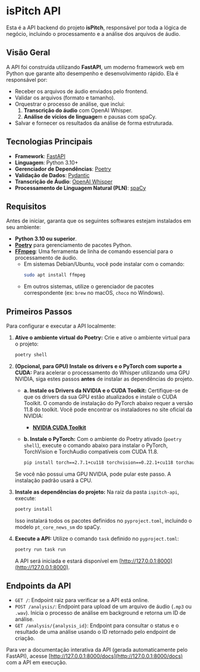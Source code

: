 # isPitch API

Esta é a API backend do projeto **isPitch**, responsável por toda a lógica de negócio, incluindo o processamento e a análise dos arquivos de áudio.

## Visão Geral

A API foi construída utilizando **FastAPI**, um moderno framework web em Python que garante alto desempenho e desenvolvimento rápido. Ela é responsável por:

* Receber os arquivos de áudio enviados pelo frontend.
* Validar os arquivos (formato e tamanho).
* Orquestrar o processo de análise, que inclui:
    1.  **Transcrição do áudio** com OpenAI Whisper.
    2.  **Análise de vícios de linguage**m e pausas com spaCy.
* Salvar e fornecer os resultados da análise de forma estruturada.

## Tecnologias Principais

* **Framework**: [FastAPI](https://fastapi.tiangolo.com/)
* **Linguagem**: Python 3.10+
* **Gerenciador de Dependências**: [Poetry](https://python-poetry.org/)
* **Validação de Dados**: [Pydantic](https://pydantic.dev/)
* **Transcrição de Áudio**: [OpenAI Whisper](https://github.com/openai/whisper)
* **Processamento de Linguagem Natural (PLN)**: [spaCy](https://spacy.io/)

## Requisitos

Antes de iniciar, garanta que os seguintes softwares estejam instalados em seu ambiente:

* **Python 3.10 ou superior**.
* **[Poetry](https://python-poetry.org/docs/#installation)** para gerenciamento de pacotes Python.
* **[FFmpeg](https://ffmpeg.org/download.html)**: Uma ferramenta de linha de comando essencial para o processamento de áudio.
    * Em sistemas Debian/Ubuntu, você pode instalar com o comando:
        ```bash
        sudo apt install ffmpeg
        ```
    * Em outros sistemas, utilize o gerenciador de pacotes correspondente (ex: `brew` no macOS, `choco` no Windows).

## Primeiros Passos

Para configurar e executar a API localmente:

1.  **Ative o ambiente virtual do Poetry:**
    Crie e ative o ambiente virtual para o projeto:
    ```bash
    poetry shell
    ```

2.  **(Opcional, para GPU) Instale os drivers e o PyTorch com suporte a CUDA:**
    Para acelerar o processamento do Whisper utilizando uma GPU NVIDIA, siga estes passos **antes** de instalar as dependências do projeto.

    * **a. Instale os Drivers da NVIDIA e o CUDA Toolkit:**
        Certifique-se de que os drivers da sua GPU estão atualizados e instale o CUDA Toolkit. O comando de instalação do PyTorch abaixo requer a versão 11.8 do toolkit. Você pode encontrar os instaladores no site oficial da NVIDIA:
        * **[NVIDIA CUDA Toolkit](https://developer.nvidia.com/cuda-downloads)**

    * **b. Instale o PyTorch:**
        Com o ambiente do Poetry ativado (`poetry shell`), execute o comando abaixo para instalar o PyTorch, TorchVision e TorchAudio compatíveis com CUDA 11.8.
        ```bash
        pip install torch==2.7.1+cu118 torchvision==0.22.1+cu118 torchaudio==2.7.1+cu118 --index-url [https://download.pytorch.org/whl/cu118](https://download.pytorch.org/whl/cu118)
        ```
    Se você não possui uma GPU NVIDIA, pode pular este passo. A instalação padrão usará a CPU.

3.  **Instale as dependências do projeto:**
    Na raiz da pasta `ispitch-api`, execute:
    ```bash
    poetry install
    ```
    Isso instalará todos os pacotes definidos no `pyproject.toml`, incluindo o modelo `pt_core_news_sm` do spaCy.

4.  **Execute a API:**
    Utilize o comando `task` definido no `pyproject.toml`:
    ```bash
    poetry run task run
    ```
    A API será iniciada e estará disponível em [http://127.0.0.1:8000](http://127.0.0.1:8000).

## Endpoints da API

* `GET /`: Endpoint raiz para verificar se a API está online.
* `POST /analysis/`: Endpoint para upload de um arquivo de áudio (`.mp3` ou `.wav`). Inicia o processo de análise em background e retorna um ID de análise.
* `GET /analysis/{analysis_id}`: Endpoint para consultar o status e o resultado de uma análise usando o ID retornado pelo endpoint de criação.

Para ver a documentação interativa da API (gerada automaticamente pelo FastAPI), acesse [http://127.0.0.1:8000/docs](http://127.0.0.1:8000/docs) com a API em execução.